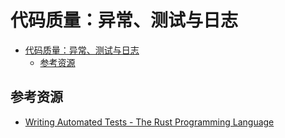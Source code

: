 # 代码质量：异常、测试与日志

<!--ts-->
* [代码质量：异常、测试与日志](#代码质量异常测试与日志)
   * [参考资源](#参考资源)

<!-- Created by https://github.com/ekalinin/github-markdown-toc -->
<!-- Added by: kuanhsiaokuo, at: Tue Jun 21 20:11:21 CST 2022 -->

<!--te-->

## 参考资源
- [Writing Automated Tests - The Rust Programming Language](https://doc.rust-lang.org/book/ch11-00-testing.html)

